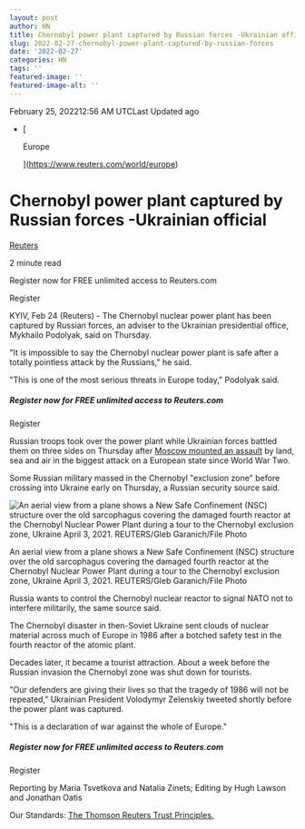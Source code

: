 ```yaml
---
layout: post
author: HN
title: Chernobyl power plant captured by Russian forces -Ukrainian official
slug: 2022-02-27-chernobyl-power-plant-captured-by-russian-forces
date: '2022-02-27'
categories: HN
tags: ''
featured-image: ''
featured-image-alt: ''
---
```

February 25, 202212:56 AM UTCLast Updated ago

*   [
    
    Europe
    
    ](https://www.reuters.com/world/europe)

Chernobyl power plant captured by Russian forces -Ukrainian official
====================================================================

[Reuters](https://www.reuters.com/authors/reuters/)

2 minute read

Register now for FREE unlimited access to Reuters.com

Register

KYIV, Feb 24 (Reuters) - The Chernobyl nuclear power plant has been captured by Russian forces, an adviser to the Ukrainian presidential office, Mykhailo Podolyak, said on Thursday.

"It is impossible to say the Chernobyl nuclear power plant is safe after a totally pointless attack by the Russians," he said.

"This is one of the most serious threats in Europe today," Podolyak said.

##### Register now for FREE unlimited access to Reuters.com

Register

Russian troops took over the power plant while Ukrainian forces battled them on three sides on Thursday after [Moscow mounted an assault](https://www.reuters.com/world/europe/putin-orders-military-operations-ukraine-demands-kyiv-forces-surrender-2022-02-24/) by land, sea and air in the biggest attack on a European state since World War Two.

Some Russian military massed in the Chernobyl "exclusion zone" before crossing into Ukraine early on Thursday, a Russian security source said.

![An aerial view from a plane shows a New Safe Confinement (NSC) structure over the old sarcophagus covering the damaged fourth reactor at the Chernobyl Nuclear Power Plant during a tour to the Chernobyl exclusion zone, Ukraine April 3, 2021. REUTERS/Gleb Garanich/File Photo](https://cloudfront-us-east-2.images.arcpublishing.com/reuters/XPZMJGYDNFOVXGZNMU6TCJK5KE.jpg)

An aerial view from a plane shows a New Safe Confinement (NSC) structure over the old sarcophagus covering the damaged fourth reactor at the Chernobyl Nuclear Power Plant during a tour to the Chernobyl exclusion zone, Ukraine April 3, 2021. REUTERS/Gleb Garanich/File Photo

Russia wants to control the Chernobyl nuclear reactor to signal NATO not to interfere militarily, the same source said.

The Chernobyl disaster in then-Soviet Ukraine sent clouds of nuclear material across much of Europe in 1986 after a botched safety test in the fourth reactor of the atomic plant.

Decades later, it became a tourist attraction. About a week before the Russian invasion the Chernobyl zone was shut down for tourists.

"Our defenders are giving their lives so that the tragedy of 1986 will not be repeated," Ukrainian President Volodymyr Zelenskiy tweeted shortly before the power plant was captured.

"This is a declaration of war against the whole of Europe."

##### Register now for FREE unlimited access to Reuters.com

Register

Reporting by Maria Tsvetkova and Natalia Zinets; Editing by Hugh Lawson and Jonathan Oatis

Our Standards: [The Thomson Reuters Trust Principles.](https://www.thomsonreuters.com/en/about-us/trust-principles.html)
